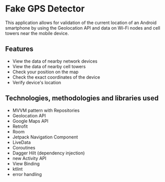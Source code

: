 # Fake GPS Detector

This application allows for validation of the current location of an Android smartphone by using the Geolocation API and data on Wi-Fi nodes and cell towers near the mobile device.

## Features

- View the data of nearby network devices
- View the data of nearby cell towers
- Check your position on the map
- Check the exact coordinates of the device
- Verify device's location

## Technologies, methodologies and libraries used

- MVVM pattern with Repositories
- Geolocation API
- Google Maps API
- Retrofit
- Room
- Jetpack Navigation Component
- LiveData
- Coroutines
- Dagger Hilt (dependency injection)
- new Activity API
- View Binding
- ktlint
- error handling
